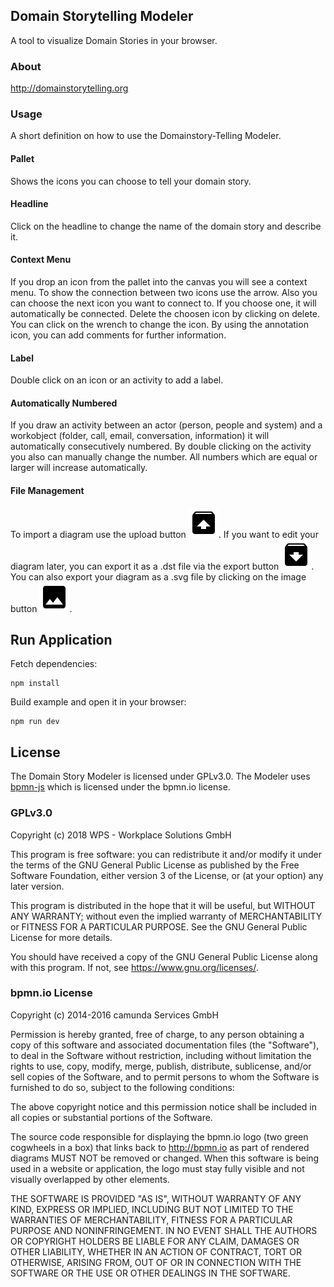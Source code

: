 ## Domain Storytelling Modeler
A tool to visualize Domain Stories in your browser.

### About 
http://domainstorytelling.org

### Usage
A short definition on how to use the Domainstory-Telling Modeler.

#### Pallet
Shows the icons you can choose to tell your domain story.

#### Headline
Click on the headline to change the name of the domain story and describe it.

#### Context Menu
If you drop an icon from the pallet into the canvas you will see a context menu. To show the connection between two icons use the arrow. Also you can choose the next icon you want to connect to. If you choose one, it will automatically be connected. Delete the choosen icon by clicking on delete. You can click on the wrench to change the icon. By using the annotation icon, you can add comments for further information.

#### Label 
Double click on an icon or an activity to add a label. 

#### Automatically Numbered
If you draw an activity between an actor (person, people and system) and a workobject (folder, call, email, conversation, information) it will automatically consecutively numbered. By double clicking on the activity you also can manually change the number. All numbers which are equal or larger will increase automatically. 

#### File Management
To import a diagram use the upload button ![Upload Button](/images/unarchive.png). If you want to edit your diagram later, you can export it as a .dst file via the export button ![Export Button](/images/archive.png). You can also export your diagram as a .svg file by clicking on the image button ![SVG Button](/images/image.png).


## Run Application
Fetch dependencies:

```
npm install
```

Build example and open it in your browser:

```
npm run dev
```


## License
The Domain Story Modeler is licensed under GPLv3.0.
The Modeler uses  [bpmn-js](https://github.com/bpmn-io/bpmn-js) which is licensed under the bpmn.io license.

### GPLv3.0

Copyright (c) 2018 WPS - Workplace Solutions GmbH

This program is free software: you can redistribute it and/or modify
it under the terms of the GNU General Public License as published by
the Free Software Foundation, either version 3 of the License, or
(at your option) any later version.

This program is distributed in the hope that it will be useful,
but WITHOUT ANY WARRANTY; without even the implied warranty of
MERCHANTABILITY or FITNESS FOR A PARTICULAR PURPOSE.  See the
GNU General Public License for more details.

You should have received a copy of the GNU General Public License
along with this program.  If not, see <https://www.gnu.org/licenses/>.

### bpmn.io License

Copyright (c) 2014-2016 camunda Services GmbH

Permission is hereby granted, free of charge, to any person obtaining a copy of this software and associated documentation files (the "Software"), to deal in the Software without restriction, including without limitation the rights to use, copy, modify, merge, publish, distribute, sublicense, and/or sell copies of the Software, and to permit persons to whom the Software is furnished to do so, subject to the following conditions:

The above copyright notice and this permission notice shall be included in all copies or substantial portions of the Software.

The source code responsible for displaying the bpmn.io logo (two green cogwheels in a box) that links back to http://bpmn.io as part of rendered diagrams MUST NOT be removed or changed. When this software is being used in a website or application, the logo must stay fully visible and not visually overlapped by other elements.

THE SOFTWARE IS PROVIDED "AS IS", WITHOUT WARRANTY OF ANY KIND, EXPRESS OR IMPLIED, INCLUDING BUT NOT LIMITED TO THE WARRANTIES OF MERCHANTABILITY, FITNESS FOR A PARTICULAR PURPOSE AND NONINFRINGEMENT. IN NO EVENT SHALL THE AUTHORS OR COPYRIGHT HOLDERS BE LIABLE FOR ANY CLAIM, DAMAGES OR OTHER LIABILITY, WHETHER IN AN ACTION OF CONTRACT, TORT OR OTHERWISE, ARISING FROM, OUT OF OR IN CONNECTION WITH THE SOFTWARE OR THE USE OR OTHER DEALINGS IN THE SOFTWARE.